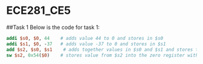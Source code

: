 ECE281_CE5
==========

##Task 1
Below is the code for task 1:

```mips
addi $s0, $0, 44    # adds value 44 to 0 and stores in $s0
addi $s1, $0, -37   # adds value -37 to 0 and stores in $s1
add $s2, $s0, $s1    # adds together values in $s0 and $s1 and stores them in $s2
sw $s2, 0x54($0)    # stores value from $s2 into the zero register with the offset of the hex value, so it stores it in that hex address
```
